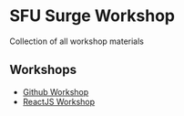 # SFU Surge Workshop
 Collection of all workshop materials
 
## Workshops

- [Github Workshop](https://github.com/WongMatthew/SFU-Surge-Workshop/tree/main/Github%20Workshop)
- [ReactJS Workshop](https://github.com/WongMatthew/SFU-Surge-Workshop/tree/main/ReactJS%20Workshop)
